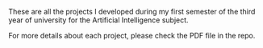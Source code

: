 
These are all the projects I developed during my first semester of the third year of university for the Artificial Intelligence subject.

For more details about each project, please check the PDF file in the repo. 
